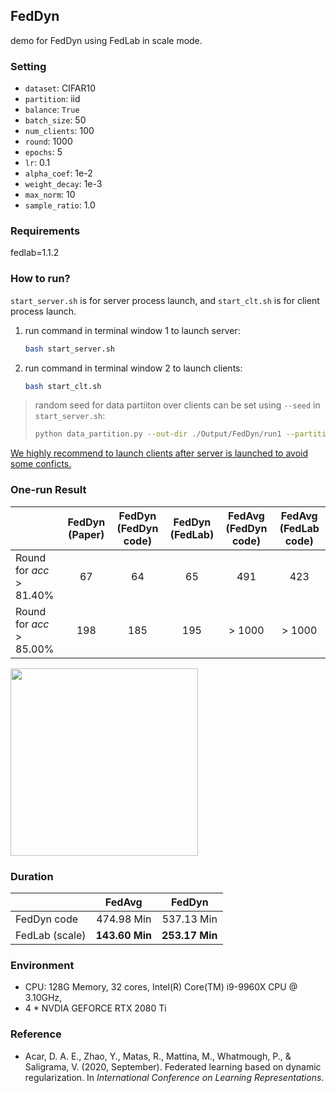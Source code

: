 ## FedDyn

demo for FedDyn using FedLab in scale mode.

### Setting

- ``dataset``: CIFAR10
- `partition`: iid
- `balance`: `True`
- `batch_size`: 50
- ``num_clients``: 100
- `round`: 1000
- `epochs`: 5
- `lr`: 0.1
- `alpha_coef`: 1e-2
- `weight_decay`: 1e-3
- `max_norm`: 10
- `sample_ratio`: 1.0

### Requirements

fedlab=1.1.2

### How to run?

`start_server.sh` is for server process launch, and `start_clt.sh` is for client process launch.

1. run command in terminal window 1 to launch server:

   ```bash
   bash start_server.sh
   ```

2. run command in terminal window 2 to launch clients:

   ```bash
   bash start_clt.sh
   ```

> random seed for data partiiton over clients can be set using `--seed` in `start_server.sh`:
>
> ```bash
> python data_partition.py --out-dir ./Output/FedDyn/run1 --partition iid --balance True --dataset cifar10 --num-clients ${ClientNum} --seed 1
> ```



<u>We highly recommend to launch clients after server is launched to avoid some conficts.</u>



### One-run Result

|                          | FedDyn (Paper) | FedDyn (FedDyn code) | FedDyn (FedLab) | FedAvg (FedDyn code) | FedAvg (FedLab code) |
| ------------------------ | :------------: | :------------------: | :-------------: | :------------------: | :------------------: |
| Round for  $acc>81.40\%$ |       67       |          64          |       65        |         491          |         423          |
| Round for  $acc>85.00\%$ |      198       |         185          |       195       |        > 1000        |        > 1000        |

<img src="./Output/CIFAR10_100_iid_plots.png" height=300>

### Duration

|                |     FedAvg     |     FedDyn     |
| -------------- | :------------: | :------------: |
| FedDyn code    |   474.98 Min   |   537.13 Min   |
| FedLab (scale) | __143.60 Min__ | __253.17 Min__ |

### Environment

- CPU: 128G Memory, 32 cores, Intel(R) Core(TM) i9-9960X CPU @ 3.10GHz, 
- 4 * NVDIA GEFORCE RTX 2080 Ti



### Reference

- Acar, D. A. E., Zhao, Y., Matas, R., Mattina, M., Whatmough, P., & Saligrama, V. (2020, September). Federated learning based on dynamic regularization. In *International Conference on Learning Representations*.

